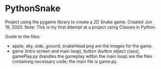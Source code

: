 # PythonSnake

Project using the pygame library to create a 2D Snake game. Created Jun 19, 2020.
Note: This is my first attempt at a project using Classes in Python.

Guide to the files:
- apple, sky, side, ground, snakeHead.png are the images for the game.
- game (Intro screen and main loop), button (button object class), gamePlay.py (handles the gameplay within the main loop) are the files containing necessary code;
the main file is game.py.
